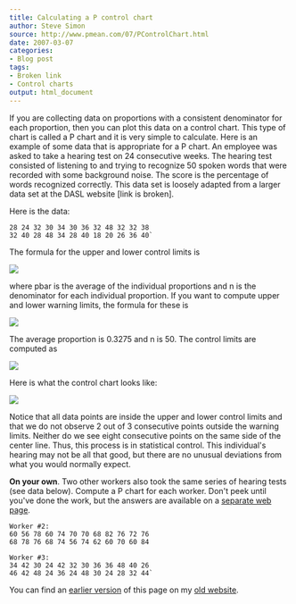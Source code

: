 ```yaml
---
title: Calculating a P control chart
author: Steve Simon
source: http://www.pmean.com/07/PControlChart.html
date: 2007-03-07
categories:
- Blog post
tags:
- Broken link
- Control charts
output: html_document
---
```


If you are collecting data on proportions with a consistent denominator for each proportion, then you can plot this data on a control chart. This type of chart is called a P chart and it is very simple to calculate. Here is an example of some data that is appropriate for a P chart. An employee was asked to take a hearing test on 24 consecutive weeks. The hearing test consisted of listening to and trying to recognize 50 spoken words that were recorded with some background noise. The score is the percentage of words recognized correctly. This data set is loosely adapted from a larger data set at the DASL website [link is broken].

Here is the data:

```{}
28 24 32 30 34 30 36 32 48 32 32 38
32 40 28 48 34 28 40 18 20 26 36 40`
```

The formula for the upper and lower control limits is

![](http://www.pmean.com/new-images/07/PControlChart01.gif)

where pbar is the average of the individual proportions and n is the denominator for each individual proportion. If you want to compute upper and lower warning limits, the formula for these is

![](http://www.pmean.com/new-images/07/PControlChart02.gif)

The average proportion is 0.3275 and n is 50. The control limits are computed as

![](http://www.pmean.com/new-images/07/PControlChart03.gif)

Here is what the control chart looks like:

![](http://www.pmean.com/new-images/07/PControlChart04.gif)

Notice that all data points are inside the upper and lower control limits and that we do not observe 2 out of 3 consecutive points outside the warning limits. Neither do we see eight consecutive points on the same side of the center line. Thus, this process is in statistical control. This individual's hearing may not be all that good, but there are no unusual deviations from what you would normally expect.

**On your own**. Two other workers also took the same series of hearing tests (see data below). Compute a P chart for each worker. Don't peek until you've done the work, but the answers are available on a [separate web page][sim3].

```{}
Worker #2:
60 56 78 60 74 70 70 68 82 76 72 76
68 78 76 68 74 56 74 62 60 70 60 84

Worker #3:
34 42 30 24 42 32 30 36 36 48 40 26
46 42 48 24 36 24 48 30 24 28 32 44`
```

You can find an [earlier version][sim1] of this page on my [old website][sim2].

[sim1]: http://www.pmean.com/07/PControlChart.html
[sim2]: http://www.pmean.com


[sim3]: http://new.pmean.com/PControlChartAnswers/